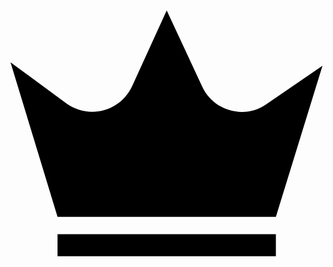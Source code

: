 <svg viewBox="0 0 44 35">
  <path d="M26.7616 10.6207L21.8192 0L16.9973 10.5603C15.3699 14.1207 10.9096 15.2672 7.77534 12.9741L0 7.24138L6.56986 28.8448H37.0685L43.5781 7.72414L35.7425 13.0948C32.6685 15.2672 28.3288 14.0603 26.7616 10.6207Z" transform="translate(0 0.301727)"/>
  <rect width="30.4986" height="3.07759" transform="translate(6.56987 31.5603)"/>
</svg>